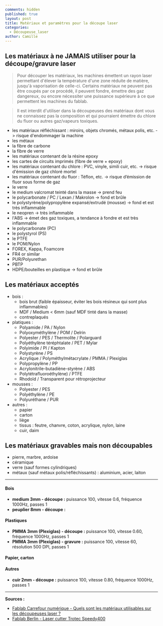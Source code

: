 ```yaml
---
comments: hidden
published: true
layout: post
title: Matériaux et paramètres pour la découpe laser
categories:
  - Découpeuse_laser
author: Camille
---
```

## Les matériaux à ne JAMAIS utiliser pour la découpe/gravure laser

> Pour découper les matériaux, les machines émettent un rayon laser permettant d'élever la température d'une zone réduite de matière, jusqu'à vaporisation de celle-ci. Certains matériaux ne peuvent pas être coupés par ce procédé, il peuvent fondre, émettre des gaz dangereux, ou encore nécessiter une puissance supérieure à ce que permettent les machines du fablab. 

> Il est interdit d'utiliser dans la découpeuses des matériaux dont vous ne connaissez pas la composition et qui pourraient émettre du chlore du fluor ou autres gaz/vapeurs toxiques.

* les matériaux réfléchissant : miroirs, objets chromés, métaux polis, etc. -> risque d'endommager la machine
* les métaux
* la fibre de carbone
* la fibre de verre
* les matériaux contenant de la résine epoxy
* les cartes de circuits imprimés (fibre de verre + epoxy)
* les matériaux contenant du chlore : PVC, vinyle, simili cuir, etc. -> risque d'émission de gaz chloré mortel
* les matériaux contenant du fluor : Téflon, etc. -> risque d’émission de fluor sous forme de gaz
* le verre
* le medium valcromat teinté dans la masse -> prend feu
* le polycarbonate / PC / Lexan / Makrolon -> fond et brûle
* le polystyrène/polypropylène expansé/extrudé (mousse) -> fond et est très inflammable
* le neopren -> très inflammable
* l'ABS -> émet des gaz toxiques, a tendance à fondre et est très inflammable
* le polycarbonate (PC)
* le polystyrol (PS)
* le PTFE
* le POM/Nylon
* FOREX, Kappa, Foamcore
* FR4 or similar
* PUR/Polyurethan
* PBTP
* HDPE/bouteilles en plastique -> fond et brûle

## Les matériaux acceptés

* bois :
	* bois brut (faible épaisseur, éviter les bois résineux qui sont plus inflammables)
	* MDF / Medium < 6mm (sauf MDF tinté dans la masse)
	* contreplaqués
* platiques :
	* Polyamide / PA / Nylon
	* Polyoxyméthylène / POM / Delrin
	* Polyester / PES / Thermolite / Polarguard
	* Polyéthylène téréphtalate / PET / Mylar
	* Polyimide / PI / Kapton
	* Polystyrène / PS
	* Acrylique / Polyméthylmétacrylate / PMMA / Plexiglas
	* Polypropylène / PP
	* Acrylonitrile-butadiène-styrène / ABS
	* Polytétrafluoroéthylène) / PTFE
	* Rhodoïd / Transparent pour rétroprojecteur
* mousses :
	* Polyester / PES
	* Polyéthylène / PE
	* Polyuréthane / PUR
* autres :
	* papier
	* carton
	* liège
	* tissus : feutre, chanvre, coton, acrylique, nylon, laine
	* cuir, daim

## Les matériaux gravables mais non découpables

* pierre, marbre, ardoise
* céramique
* verre (sauf formes cylindriques)
* métaux (sauf métaux polis/réfléchissants) : aluminium, acier, laiton

---

#### Bois

* **medium 3mm - découpe :** puissance 100, vitesse 0.6, fréquence 1000Hz, passes 1
* **peuplier 8mm - découpe :** 

#### Plastiques

* **PMMA 3mm (Plexiglas) - découpe :** puissance 100, vitesse 0.60, fréquence 1000Hz, passes 1
* **PMMA 3mm (Plexiglas) - gravure :** puissance 100, vitesse 60, résolution 500 DPI, passes 1

#### Papier, carton

#### Autres

* **cuir 2mm - découpe :** puissance 100, vitesse 0.80, fréquence 1000Hz, passes 1

---

**Sources :**

* [Fablab Carrefour numérique - Quels sont les matériaux utilisables sur les découpeuses laser ?](http://carrefour-numerique.cite-sciences.fr/fablab/wiki/doku.php?id=machines:decoupe_laser:0_utilisation:materiaux)
* [Fablab Berlin - Laser cutter Trotec Speedy400](https://wiki.fablab.berlin/index.php/Laser_cutter_Trotec_Speedy400)

